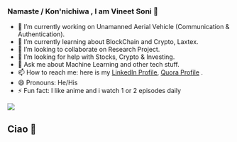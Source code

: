 ### Namaste / Kon'nichiwa , I am Vineet Soni 👋

- 🔭 I’m currently working on Unamanned Aerial Vehicle (Communication & Authentication).
- 🌱 I’m currently learning about BlockChain and Crypto, Laxtex.
- 👯 I’m looking to collaborate on Research Project.
- 🤔 I’m looking for help with Stocks, Crypto & Investing.
- 💬 Ask me about Machine Learning and other tech stuff.
- 📫 How to reach me: here is my [LinkedIn Profile](https://www.linkedin.com/in/vineet-soni-61931714b/), [Quora Profile](https://www.quora.com/profile/Vineet-Soni-5) .
- 😄 Pronouns: He/His
- ⚡ Fun fact: I like anime and i watch 1 or 2 episodes daily

<img src= "https://github-readme-stats.vercel.app/api?username=vineetson&&show_icons=true&title_color=ffffff&icon_color=bb2acf&text_color=daf7dc&bg_color=151515">

## Ciao 👋
